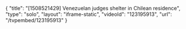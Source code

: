 {
    "title": "[1508521429] Venezuelan judges shelter in Chilean residence",
    "type": "solo",
    "layout": "iframe-static",
    "videoId": "123195913",
    "url": "\/tvpembed\/123195913"
}